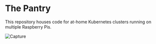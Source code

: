 # The Pantry

This repository houses code for at-home Kubernetes clusters running on multiple Raspberry Pis.  

![Capture](https://github.com/user-attachments/assets/7558d108-a10b-44a8-b5ac-5bf7bff37285)
